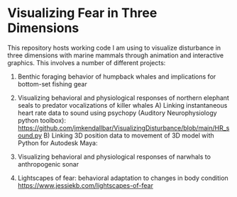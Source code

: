 # Visualizing Fear in Three Dimensions

This repository hosts working code I am using to visualize disturbance in three dimensions with marine mammals through animation and interactive graphics. This involves a number of different projects:

1) Benthic foraging behavior of humpback whales and implications for bottom-set fishing gear
2) Visualizing behavioral and physiological responses of northern elephant seals to predator vocalizations of killer whales
      A) Linking instantaneous heart rate data to sound using psychopy (Auditory Neurophysiology python toolbox):
      https://github.com/jmkendallbar/VisualizingDisturbance/blob/main/HR_sound.py
      B) Linking 3D position data to movement of 3D model with Python for Autodesk Maya:
      
4) Visualizing behavioral and physiological responses of narwhals to anthropogenic sonar
5) Lightscapes of fear: behavioral adaptation to changes in body condition
https://www.jessiekb.com/lightscapes-of-fear
